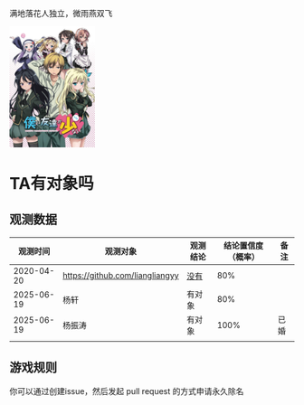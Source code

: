   满地落花人独立，微雨燕双飞

<img src="我的朋友很少.webp" width="30%">

# TA有对象吗

## 观测数据

观测时间 | 观测对象 | 观测结论 | 结论置信度（概率）|备注
---|---|---|---|---
2020-04-20 | https://github.com/liangliangyy | [没有](https://github.com/p-program/Does-He-Have-A-Girlfriend/blob/master/github.com/liangliangyy/README.MD)| 80%|
2025-06-19|杨轩|有对象|80%|
2025-06-19|杨振涛|有对象|100%|已婚|
|||

## 游戏规则

你可以通过创建issue，然后发起 pull request 的方式申请永久除名
